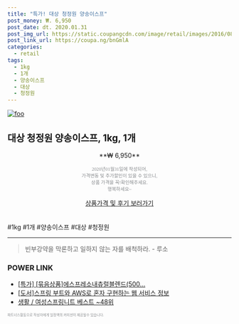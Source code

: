 ```yaml
--- 
title: "특가! 대상 청정원 양송이스프" 
post_money: ₩. 6,950 
post_date: dt. 2020.01.31 
post_img_url: https://static.coupangcdn.com/image/retail/images/2016/08/18/14/6/8939fc29-eeb4-4b0b-b08b-0dc2c7ed4132.jpg 
post_link_url: https://coupa.ng/bnGmlA 
categories: 
  - retail 
tags: 
  - 1kg 
  - 1개 
  - 양송이스프 
  - 대상 
  - 청정원 
--- 
```

[![foo](https://static.coupangcdn.com/image/retail/images/2016/08/18/14/6/8939fc29-eeb4-4b0b-b08b-0dc2c7ed4132.jpg)](https://coupa.ng/bnGmlA) 

## 대상 청정원 양송이스프, 1kg, 1개 
<p style="text-align: center;">**₩ 6,950**</p> 
<p style="text-align: center;"><span style="color: #898c8f; font-family: Georgia,Times,serif; font-size: 0.75em;">2020년01월31일에 작성되어, <br>가격변동 및 추가할인이 있을 수 있으니,<br> 상품 가격을 꼭!확인해주세요.<br>행복하세요~</span> 
</p>	 
<div markdown="0" style="text-align: center;"><a href="https://coupa.ng/bnGmlA" class="btn btn--success">상품가격 및 후기 보러가기</a></div> 
<br><br> 
  #1kg #1개 #양송이스프 #대상 #청정원 
<hr> 

> 빈부강약을 막론하고 일하지 않는 자를 배척하라. - 루소 


### POWER LINK

* <a href="https://blog.naver.com/an0733/221787007185" target="_blank">[특가] [묶음상품]에스프레소내츄럴블렌드(500...</a>
* <a href="https://blog.naver.com/sakai111/221760368981" target="_blank">[도서]스프링 부트와 AWS로 혼자 구현하는 웹 서비스 정보</a>
* <a href="https://blog.naver.com/santokki14/221787113083" target="_blank">생활 / 여성스프링니트 베스트 ~48위</a>

<span style="color: #898c8f; font-family: Georgia,Times,serif; font-size: 0.55em;">파트너스활동으로 작성자에게 일정액의 커미션이 제공될수 있습니다.</span> 
